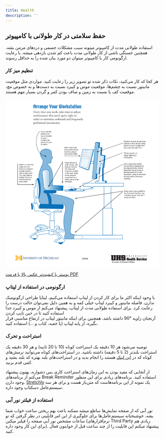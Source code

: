 ```yaml
---
title: Health
description: ''
---
```


## حفظ سلامتی در کار طولانی با کامپیوتر

استفاده طولانی مدت از کامپیوتر میتونه سبب مشکلات جسمی و دردهای مزمن بشه.
همچنین خستگی ناشی از کار طولانی مدت باعث کم شدن بازدهی میشه.
با رعایت ارگونومی کار با کامپیوتر میتوان دو مورد بیان شده را به حداقل رسوند.

### تنظیم میز کار

هر کجا که کار می‌کنید، نکات ذکر شده تو تصویر زیر را رعایت کنید.
مواردی مثل موقعیت مانیتور نسبت به چشم‌ها، موقعیت موس و کیبرد نسبت به دست‌ها و به خصوص مچ، موقعیت کف پا نسبت به زمین و صاف بودن کمر و گردن بسیار مهم هستند.

![Ergonomic Workstation](./images/ergo.png)

[پوستر با کیفیت‌تر عکس بالا با فرمت PDF](/static/pdfs/ergo.pdf)

### ارگونومی در استفاده از لپتاپ

با وجود اینکه اکثر ما برای کار کردن از لپتاپ استفاده می‌کنیم، لپتاپا طراحی ارگونومیک ندارن.
فاصله مانیتور و کیبرد لپتاپ خیلی کمه و به همین دلیل نمی‌توان حالت درست را رعایت کرد.
برای استفاده طولانی مدت از لپتاپ، پیشنهاد می‌کنم از موس و کیبرد جدا استفاده کنید تا در حین تایپ کردن  
آرنجتان زاویه °90 داشته باشد.
همچنین برای اینکه مانیتور لپتاپ در ارتفاع مناسبی قرار بگیره، از پایه لپتاپ (یا جعبه، کتاب و ...) استفاده کنید.

### استراحت و تحرک

توصیه می‌شود هر 10 دقیقه یک استراحت کوتاه (10 تا 20 ثانیه) و هر 30 دقیقه
یک استراحت بلندتر (2 تا 5 دقیقه) داشته باشید. در استراحت‌های کوتاه می‌توانید نرمش‌های کوتاه که در
[این لینک](http://workingwritersandbloggers.com/2011/03/16/15-exercises-you-can-do-sitting-in-front-of-your-computer/)
هستند را انجام بدید و در استراحت‌های بلند بهتره که بلند بشید و کمی قدم بزنید.

از آنجایی که مقید بودن به این زمان‌های استراحت کاری بس دشواره، بهتون پیشنهاد می‌کنم از برنامه‌های
Break Reminder
استفاده کنید. برنامه‌های زیادی برای این منظور وجود دارن.
[Stretchly](https://github.com/hovancik/stretchly)
یک نمونه از این برنامه‌هاست که متن‌باز هست و برای هر سه سیستم‌عامل دسکتاپ وجود داره.

### استفاده از فیلتر نور آبی

نور آبی که از صفحه نمایش‌ها ساطع میشه ممکنه باعث بهم ریختن ساعت خواب شما بشه.
خوشبختانه سیستم‌عامل‌ها برای جلوگیری از این امر قابلیتی در نظر گرفتن که تو ساعات مشخص نور آبی صفحه را فیلتر میکنن (نرم‌افزارهای Third Party زیادی هم برای این کار وجود داره).
پیشنهاد میکنم این قابلیت را از چند ساعت قبل از خوابتون فعال کنید.
